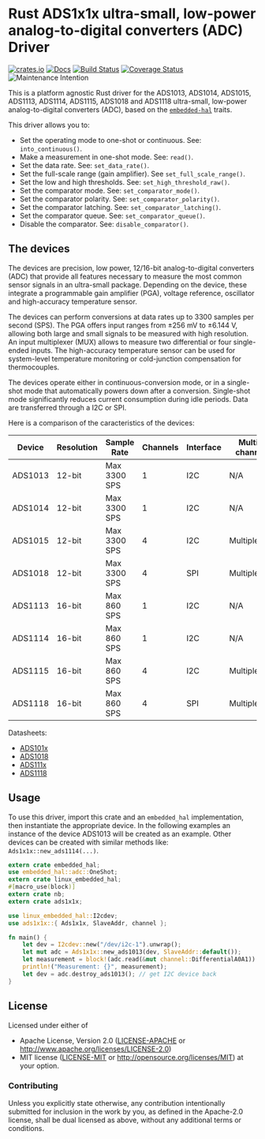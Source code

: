 # Rust ADS1x1x ultra-small, low-power analog-to-digital converters (ADC) Driver

[![crates.io](https://img.shields.io/crates/v/ads1x1x.svg)](https://crates.io/crates/ads1x1x)
[![Docs](https://docs.rs/ads1x1x/badge.svg)](https://docs.rs/ads1x1x)
[![Build Status](https://travis-ci.org/eldruin/ads1x1x-rs.svg?branch=master)](https://travis-ci.org/eldruin/ads1x1x-rs)
[![Coverage Status](https://coveralls.io/repos/eldruin/ads1x1x-rs/badge.svg?branch=master)](https://coveralls.io/r/eldruin/ads1x1x-rs?branch=master)
![Maintenance Intention](https://img.shields.io/badge/maintenance-actively--developed-brightgreen.svg)

This is a platform agnostic Rust driver for the ADS1013, ADS1014, ADS1015,
ADS1113, ADS1114, ADS1115, ADS1018 and ADS1118 ultra-small, low-power
analog-to-digital converters (ADC), based on the [`embedded-hal`] traits.

[`embedded-hal`]: https://github.com/rust-embedded/embedded-hal

This driver allows you to:
- Set the operating mode to one-shot or continuous. See: `into_continuous()`.
- Make a measurement in one-shot mode. See: `read()`.
- Set the data rate. See: `set_data_rate()`.
- Set the full-scale range (gain amplifier). See `set_full_scale_range()`.
- Set the low and high thresholds. See: `set_high_threshold_raw()`.
- Set the comparator mode. See: `set_comparator_mode()`.
- Set the comparator polarity. See: `set_comparator_polarity()`.
- Set the comparator latching. See: `set_comparator_latching()`.
- Set the comparator queue. See: `set_comparator_queue()`.
- Disable the comparator. See: `disable_comparator()`.

## The devices

The devices are precision, low power, 12/16-bit analog-to-digital
converters (ADC) that provide all features necessary to measure the most
common sensor signals in an ultra-small package. Depending on the device,
these  integrate a programmable gain amplifier (PGA), voltage reference,
oscillator and high-accuracy temperature sensor.

The devices can perform conversions at data rates up to 3300 samples per
second (SPS). The PGA offers input ranges from ±256 mV to ±6.144 V,
allowing both large and small signals to be measured with high resolution.
An input multiplexer (MUX) allows to measure two differential or four
single-ended inputs. The high-accuracy temperature sensor can be used for
system-level temperature monitoring or cold-junction compensation for
thermocouples.

The devices operate either in continuous-conversion mode, or in a
single-shot mode that automatically powers down after a conversion.
Single-shot mode significantly reduces current consumption during idle
periods. Data are transferred through a I2C or SPI.

Here is a comparison of the caracteristics of the devices:

| Device  | Resolution | Sample Rate  | Channels | Interface | Multi-channel | Features                     |
|---------|------------|--------------|----------|-----------|---------------|------------------------------|
| ADS1013 | 12-bit     | Max 3300 SPS | 1        | I2C       | N/A           |                              |
| ADS1014 | 12-bit     | Max 3300 SPS | 1        | I2C       | N/A           | Comparator, PGA              |
| ADS1015 | 12-bit     | Max 3300 SPS | 4        | I2C       | Multiplexed   | Comparator, PGA              |
| ADS1018 | 12-bit     | Max 3300 SPS | 4        | SPI       | Multiplexed   | Comparator, PGA, Temp sensor |
| ADS1113 | 16-bit     | Max 860 SPS  | 1        | I2C       | N/A           |                              |
| ADS1114 | 16-bit     | Max 860 SPS  | 1        | I2C       | N/A           | Comparator, PGA              |
| ADS1115 | 16-bit     | Max 860 SPS  | 4        | I2C       | Multiplexed   | Comparator, PGA              |
| ADS1118 | 16-bit     | Max 860 SPS  | 4        | SPI       | Multiplexed   | Comparator, PGA, Temp sensor |

Datasheets:
- [ADS101x](http://www.ti.com/lit/ds/symlink/ads1015.pdf)
- [ADS1018](http://www.ti.com/lit/ds/symlink/ads1018.pdf)
- [ADS111x](http://www.ti.com/lit/ds/symlink/ads1115.pdf)
- [ADS1118](http://www.ti.com/lit/ds/symlink/ads1118.pdf)

## Usage

To use this driver, import this crate and an `embedded_hal` implementation,
then instantiate the appropriate device.
In the following examples an instance of the device ADS1013 will be created
as an example. Other devices can be created with similar methods like:
`Ads1x1x::new_ads1114(...)`.

```rust
extern crate embedded_hal;
use embedded_hal::adc::OneShot;
extern crate linux_embedded_hal;
#[macro_use(block)]
extern crate nb;
extern crate ads1x1x;

use linux_embedded_hal::I2cdev;
use ads1x1x::{ Ads1x1x, SlaveAddr, channel };

fn main() {
    let dev = I2cdev::new("/dev/i2c-1").unwrap();
    let mut adc = Ads1x1x::new_ads1013(dev, SlaveAddr::default());
    let measurement = block!(adc.read(&mut channel::DifferentialA0A1)).unwrap();
    println!("Measurement: {}", measurement);
    let dev = adc.destroy_ads1013(); // get I2C device back
}
```

## License

Licensed under either of

 * Apache License, Version 2.0 ([LICENSE-APACHE](LICENSE-APACHE) or
   http://www.apache.org/licenses/LICENSE-2.0)
 * MIT license ([LICENSE-MIT](LICENSE-MIT) or
   http://opensource.org/licenses/MIT) at your option.

### Contributing

Unless you explicitly state otherwise, any contribution intentionally submitted
for inclusion in the work by you, as defined in the Apache-2.0 license, shall
be dual licensed as above, without any additional terms or conditions.

